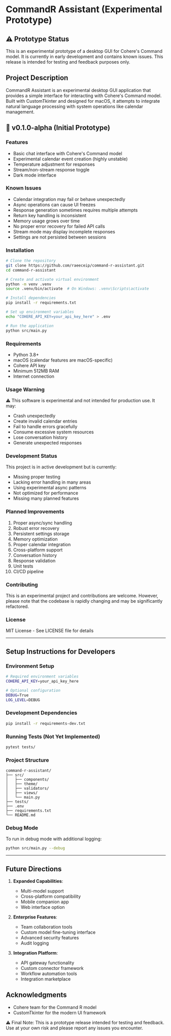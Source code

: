 # CommandR Assistant (Experimental Prototype)

## ⚠️ Prototype Status

This is an experimental prototype of a desktop GUI for Cohere's Command model. It is currently in early development and contains known issues. This release is intended for testing and feedback purposes only.

## Project Description

CommandR Assistant is an experimental desktop GUI application that provides a simple interface for interacting with Cohere's Command model. Built with CustomTkinter and designed for macOS, it attempts to integrate natural language processing with system operations like calendar management.

## 🧪 v0.1.0-alpha (Initial Prototype)

### Features

- Basic chat interface with Cohere's Command model
- Experimental calendar event creation (highly unstable)
- Temperature adjustment for responses
- Stream/non-stream response toggle
- Dark mode interface

### Known Issues

- Calendar integration may fail or behave unexpectedly
- Async operations can cause UI freezes
- Response generation sometimes requires multiple attempts
- Return key handling is inconsistent
- Memory usage grows over time
- No proper error recovery for failed API calls
- Stream mode may display incomplete responses
- Settings are not persisted between sessions

### Installation

```bash
# Clone the repository
git clone https://github.com/raeeceip/command-r-assistant.git
cd command-r-assistant

# Create and activate virtual environment
python -m venv .venv
source .venv/bin/activate  # On Windows: .venv\Scripts\activate

# Install dependencies
pip install -r requirements.txt

# Set up environment variables
echo "COHERE_API_KEY=your_api_key_here" > .env

# Run the application
python src/main.py
```

### Requirements

- Python 3.8+
- macOS (calendar features are macOS-specific)
- Cohere API key
- Minimum 512MB RAM
- Internet connection

### Usage Warning

⚠️ This software is experimental and not intended for production use. It may:

- Crash unexpectedly
- Create invalid calendar entries
- Fail to handle errors gracefully
- Consume excessive system resources
- Lose conversation history
- Generate unexpected responses

### Development Status

This project is in active development but is currently:

- Missing proper testing
- Lacking error handling in many areas
- Using experimental async patterns
- Not optimized for performance
- Missing many planned features

### Planned Improvements

1. Proper async/sync handling
2. Robust error recovery
3. Persistent settings storage
4. Memory optimization
5. Proper calendar integration
6. Cross-platform support
7. Conversation history
8. Response validation
9. Unit tests
10. CI/CD pipeline

### Contributing

This is an experimental project and contributions are welcome. However, please note that the codebase is rapidly changing and may be significantly refactored.

### License

MIT License - See LICENSE file for details

---

## Setup Instructions for Developers

### Environment Setup

```bash
# Required environment variables
COHERE_API_KEY=your_api_key_here

# Optional configuration
DEBUG=True
LOG_LEVEL=DEBUG
```

### Development Dependencies

```bash
pip install -r requirements-dev.txt
```

### Running Tests (Not Yet Implemented)

```bash
pytest tests/
```

### Project Structure

```
command-r-assistant/
├── src/
│   ├── components/
│   ├── theme/
│   ├── validators/
│   ├── views/
│   └── main.py
├── tests/
├── .env
├── requirements.txt
└── README.md
```

### Debug Mode

To run in debug mode with additional logging:

```bash
python src/main.py --debug
```

---

## Future Directions

1. **Expanded Capabilities**:

   - Multi-model support
   - Cross-platform compatibility
   - Mobile companion app
   - Web interface option

2. **Enterprise Features**:

   - Team collaboration tools
   - Custom model fine-tuning interface
   - Advanced security features
   - Audit logging

3. **Integration Platform**:
   - API gateway functionality
   - Custom connector framework
   - Workflow automation tools
   - Integration marketplace

## Acknowledgments

- Cohere team for the Command R model
- CustomTkinter for the modern UI framework

⚠️ Final Note: This is a prototype release intended for testing and feedback. Use at your own risk and please report any issues you encounter.
